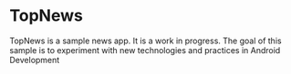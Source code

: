 # TopNews
TopNews is a sample news app. It is a work in progress.
The goal of this sample is to experiment with new technologies and practices in Android Development
